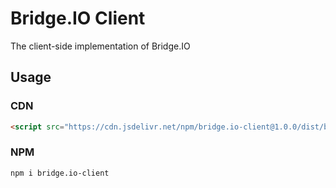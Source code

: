 # Bridge.IO Client
The client-side implementation of Bridge.IO

## Usage
### CDN
```html
<script src="https://cdn.jsdelivr.net/npm/bridge.io-client@1.0.0/dist/bridge.io.min.js"></script>
```

### NPM
```bash
npm i bridge.io-client
```